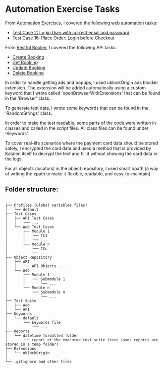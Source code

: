 # Automation Exercise Tasks

From [Automation Exercises](https://automationexercise.com/test_cases), I covered the following web automation tasks:

- [Test Case 2: Login User with correct email and password](https://automationexercise.com/test_cases)
- [Test Case 16: Place Order: Login before Checkout](https://automationexercise.com/test_cases)

From [Restful Booker](https://restful-booker.herokuapp.com/apidoc/index.html), I covered the following API tasks:

- [Create Booking](https://restful-booker.herokuapp.com/apidoc/index.html#api-Booking-CreateBooking)
- [Get Booking](https://restful-booker.herokuapp.com/apidoc/index.html#api-Booking-GetBooking)
- [Update Booking](https://restful-booker.herokuapp.com/apidoc/index.html#api-Booking-UpdateBooking)
- [Delete Booking](https://restful-booker.herokuapp.com/apidoc/index.html#api-Booking-DeleteBooking)

In order to handle getting ads and popups, I used ublockOrigin ads blocker extension. The extension will be added automatically using a custom keyword that I wrote called 'openBrowserWithExtensions' that can be found in the 'Browser' class.

To generate test data, I wrote some keywords that can be found in the 'RandomStrings' class.

In order to make the test readable, some parts of the code were written in classes and called in the script files. All class files can be found under 'Keywords'.

To cover real-life scenarios where the payment card data should be stored safely, I encrypted the card data and used a method that is provided by Katalon itself to decrypt the text and fill it without showing the card data in the logs.

For all objects (locators) in the object repository, I used smart xpath (a way of writing the xpath to make it flexible, readable, and easy-to-maintain).

## Folder structure:

```
.
├── Profiles (Global variables files)
│   └── default
├── Test Cases
│   ├── API Test Cases
│   │   └── ...
│   └── Web Test Cases
│       ├── Module 1
│       │   └── TC1
|       |   └── ...
│       └── Module n
│           └── TCn
|           └── ...
├── Object Repository
│   ├── API
│   │   └── API Objects ...
│   └── Web
│       ├── Module 1
│       │   └── Submodule 1
│       │       └── ...
│       └── Module n
│           └── Submodule n
│               └── ...
├── Test Suite
│   ├── Web
│   └── API
├── Keywords
│   └── default
│       └── keywords file
│           └── ...
├── Reports
│   └── datetime formatted folder
│       └── report of the executed test suite (test cases reports are stored in a temp folder)
├── Extensions
|   └── ublockOrigin
|   
└── .gitignore and other files
```
